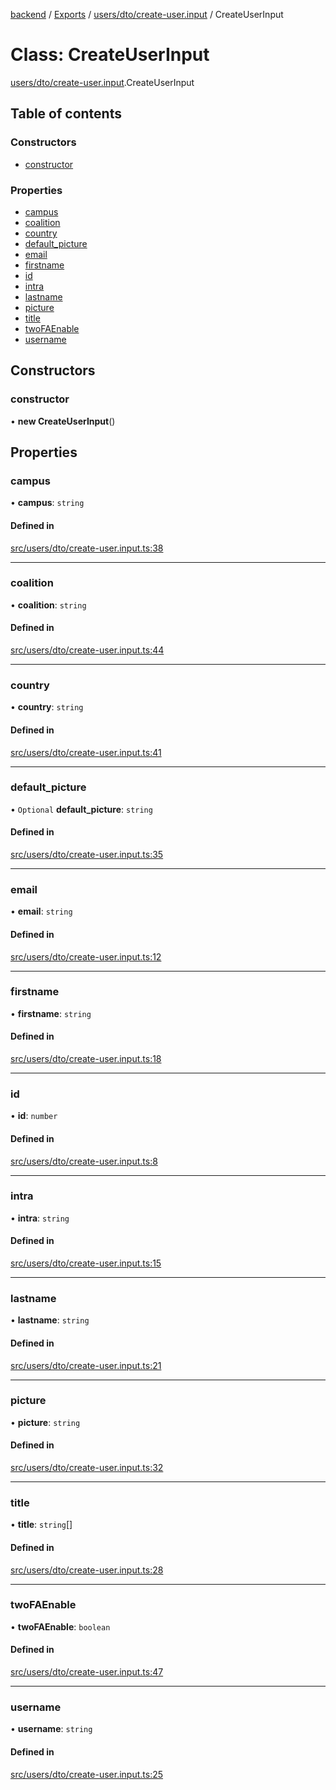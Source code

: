 [backend](../README.md) / [Exports](../modules.md) / [users/dto/create-user.input](../modules/users_dto_create_user_input.md) / CreateUserInput

# Class: CreateUserInput

[users/dto/create-user.input](../modules/users_dto_create_user_input.md).CreateUserInput

## Table of contents

### Constructors

- [constructor](users_dto_create_user_input.CreateUserInput.md#constructor)

### Properties

- [campus](users_dto_create_user_input.CreateUserInput.md#campus)
- [coalition](users_dto_create_user_input.CreateUserInput.md#coalition)
- [country](users_dto_create_user_input.CreateUserInput.md#country)
- [default\_picture](users_dto_create_user_input.CreateUserInput.md#default_picture)
- [email](users_dto_create_user_input.CreateUserInput.md#email)
- [firstname](users_dto_create_user_input.CreateUserInput.md#firstname)
- [id](users_dto_create_user_input.CreateUserInput.md#id)
- [intra](users_dto_create_user_input.CreateUserInput.md#intra)
- [lastname](users_dto_create_user_input.CreateUserInput.md#lastname)
- [picture](users_dto_create_user_input.CreateUserInput.md#picture)
- [title](users_dto_create_user_input.CreateUserInput.md#title)
- [twoFAEnable](users_dto_create_user_input.CreateUserInput.md#twofaenable)
- [username](users_dto_create_user_input.CreateUserInput.md#username)

## Constructors

### constructor

• **new CreateUserInput**()

## Properties

### campus

• **campus**: `string`

#### Defined in

[src/users/dto/create-user.input.ts:38](https://github.com/GQDeltex/ft_transcendence/blob/main/backend/src/users/dto/create-user.input.ts#L38)

___

### coalition

• **coalition**: `string`

#### Defined in

[src/users/dto/create-user.input.ts:44](https://github.com/GQDeltex/ft_transcendence/blob/main/backend/src/users/dto/create-user.input.ts#L44)

___

### country

• **country**: `string`

#### Defined in

[src/users/dto/create-user.input.ts:41](https://github.com/GQDeltex/ft_transcendence/blob/main/backend/src/users/dto/create-user.input.ts#L41)

___

### default\_picture

• `Optional` **default\_picture**: `string`

#### Defined in

[src/users/dto/create-user.input.ts:35](https://github.com/GQDeltex/ft_transcendence/blob/main/backend/src/users/dto/create-user.input.ts#L35)

___

### email

• **email**: `string`

#### Defined in

[src/users/dto/create-user.input.ts:12](https://github.com/GQDeltex/ft_transcendence/blob/main/backend/src/users/dto/create-user.input.ts#L12)

___

### firstname

• **firstname**: `string`

#### Defined in

[src/users/dto/create-user.input.ts:18](https://github.com/GQDeltex/ft_transcendence/blob/main/backend/src/users/dto/create-user.input.ts#L18)

___

### id

• **id**: `number`

#### Defined in

[src/users/dto/create-user.input.ts:8](https://github.com/GQDeltex/ft_transcendence/blob/main/backend/src/users/dto/create-user.input.ts#L8)

___

### intra

• **intra**: `string`

#### Defined in

[src/users/dto/create-user.input.ts:15](https://github.com/GQDeltex/ft_transcendence/blob/main/backend/src/users/dto/create-user.input.ts#L15)

___

### lastname

• **lastname**: `string`

#### Defined in

[src/users/dto/create-user.input.ts:21](https://github.com/GQDeltex/ft_transcendence/blob/main/backend/src/users/dto/create-user.input.ts#L21)

___

### picture

• **picture**: `string`

#### Defined in

[src/users/dto/create-user.input.ts:32](https://github.com/GQDeltex/ft_transcendence/blob/main/backend/src/users/dto/create-user.input.ts#L32)

___

### title

• **title**: `string`[]

#### Defined in

[src/users/dto/create-user.input.ts:28](https://github.com/GQDeltex/ft_transcendence/blob/main/backend/src/users/dto/create-user.input.ts#L28)

___

### twoFAEnable

• **twoFAEnable**: `boolean`

#### Defined in

[src/users/dto/create-user.input.ts:47](https://github.com/GQDeltex/ft_transcendence/blob/main/backend/src/users/dto/create-user.input.ts#L47)

___

### username

• **username**: `string`

#### Defined in

[src/users/dto/create-user.input.ts:25](https://github.com/GQDeltex/ft_transcendence/blob/main/backend/src/users/dto/create-user.input.ts#L25)
